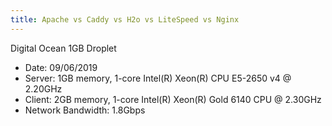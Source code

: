 ```yaml
---
title: Apache vs Caddy vs H2o vs LiteSpeed vs Nginx
---
```


Digital Ocean 1GB Droplet
* Date: 09/06/2019
* Server: 1GB memory, 1-core Intel(R) Xeon(R) CPU E5-2650 v4 @ 2.20GHz
* Client: 2GB memory, 1-core Intel(R) Xeon(R) Gold 6140 CPU @ 2.30GHz
* Network Bandwidth: 1.8Gbps


